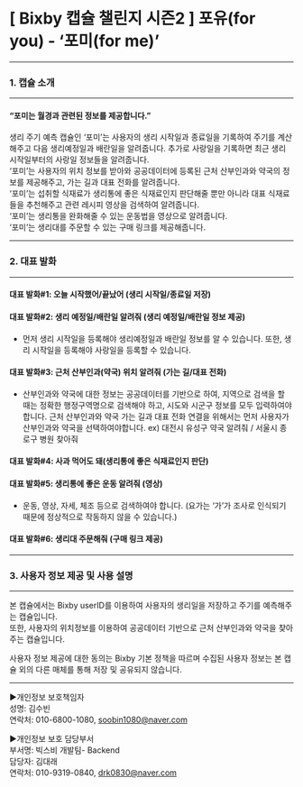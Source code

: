 
# [ Bixby  캡슐 챌린지 시즌2 ] 포유(for you) - ‘포미(for me)’
------------------------------------------------------------

### 1. 캡슐 소개
----------------
#### “포미는 월경과 관련된 정보를 제공합니다.”

생리 주기 예측 캡슐인 ‘포미’는 사용자의 생리 시작일과 종료일을 기록하여 주기를 계산해주고 다음 생리예정일과 배란일을 알려줍니다. 추가로 사랑일을 기록하면 최근 생리 시작일부터의 사랑일 정보들을 알려줍니다.  
‘포미’는 사용자의 위치 정보를 받아와 공공데이터에 등록된 근처 산부인과와 약국의 정보를 제공해주고, 가는 길과 대표 전화를 알려줍니다.  
‘포미’는 섭취할 식재료가 생리통에 좋은 식재료인지 판단해줄 뿐만 아니라 대표 식재료들을 추천해주고 관련 레시피 영상을 검색하여 알려줍니다.  
‘포미’는 생리통을 완화해줄 수 있는 운동법을 영상으로 알려줍니다.  
‘포미’는 생리대를 주문할 수 있는 구매 링크를 제공해줍니다.  

----------------------------------------------------------------------

### 2. 대표 발화
-----------------
#### 대표 발화#1: 오늘 시작했어/끝났어 (생리 시작일/종료일 저장) 
#### 대표 발화#2: 생리 예정일/배란일 알려줘 (생리 예정일/배란일 정보 제공)
- 먼저 생리 시작일을 등록해야 생리예정일과 배란일 정보를 알 수 있습니다. 또한, 생리 시작일을 등록해야 사랑일을 등록할 수 있습니다.
#### 대표 발화#3: 근처 산부인과(약국) 위치 알려줘 (가는 길/대표 전화)
- 산부인과와 약국에 대한 정보는 공공데이터를 기반으로 하여, 지역으로 검색을 할 때는 정확한 행정구역명으로 검색해야 하고, 시도와 시군구 정보를 모두 입력하여야 합니다. 근처 산부인과와 약국 가는 길과 대표 전화 연결을 위해서는 먼저 사용자가 산부인과와 약국을 선택하여야합니다.
ex) 대전시 유성구 약국 알려줘 / 서울시 종로구 병원 찾아줘
#### 대표 발화#4: 사과 먹어도 돼(생리통에 좋은 식재료인지 판단)
#### 대표 발화#5: 생리통에 좋은 운동 알려줘 (영상)
- 운동, 영상, 자세, 체조 등으로 검색하여야 합니다. (요가는 ‘가’가 조사로 인식되기 때문에 정상적으로 작동하지 않을 수 있습니다.)
#### 대표 발화#6: 생리대 주문해줘 (구매 링크 제공) 

----------------------------------------------------------------------

### 3. 사용자 정보 제공 및 사용 설명
-----------------------------------
본 캡슐에서는 Bixby userID를 이용하여 사용자의 생리일을 저장하고 주기를 예측해주는 캡슐입니다.  
또한, 사용자의 위치정보를 이용하여 공공데이터 기반으로 근처 산부인과와 약국을 찾아주는 캡슐입니다.  

사용자 정보 제공에 대한 동의는 Bixby 기본 정책을 따르며 수집된 사용자 정보는 본 캡슐 외의 다른 매체를 통해 저장 및 공유되지 않습니다.


---------------------------------------------------------
▶개인정보 보호책임자  
성명: 김수빈  
연락처: 010-6800-1080, soobin1080@naver.com  

▶개인정보 보호 담당부서  
부서명: 빅스비 개발팀- Backend  
담당자: 김대래  
연락처: 010-9319-0840, drk0830@naver.com  
